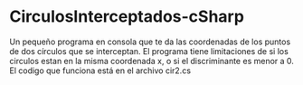 # CirculosInterceptados-cSharp
Un pequeño programa en consola que te da las coordenadas de los puntos de dos círculos que se interceptan.
El programa tiene limitaciones de si los circulos estan en la misma coordenada x, o si el discriminante es menor a 0.
El codigo que funciona está en el archivo cir2.cs
